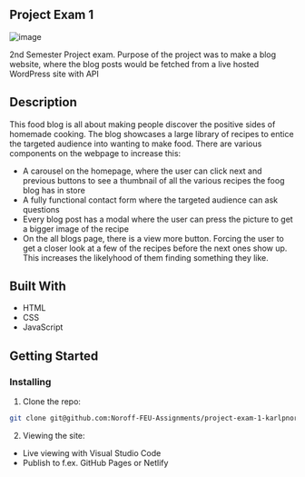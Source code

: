 ## Project Exam 1

![image](https://i.postimg.cc/Gtm6NT7F/food-blog.jpg)

2nd Semester Project exam. Purpose of the project was to make a blog website, where the blog posts would be fetched from a live hosted WordPress site with API

## Description

This food blog is all about making people discover the positive sides of homemade cooking. The blog showcases a large library of recipes to entice the targeted audience into wanting to make food. There are various components on the webpage to increase this:

- A carousel on the homepage, where the user can click next and previous buttons to see a thumbnail of all the various recipes the foog blog has in store
- A fully functional contact form where the targeted audience can ask questions
- Every blog post has a modal where the user can press the picture to get a bigger image of the recipe
- On the all blogs page, there is a view more button. Forcing the user to get a closer look at a few of the recipes before the next ones show up. This increases the likelyhood of them finding something they like.

## Built With

- HTML
- CSS
- JavaScript

## Getting Started

### Installing

1. Clone the repo:

```bash
git clone git@github.com:Noroff-FEU-Assignments/project-exam-1-karlpnord.git
```
2. Viewing the site:
  - Live viewing with Visual Studio Code
  - Publish to f.ex. GitHub Pages or Netlify
